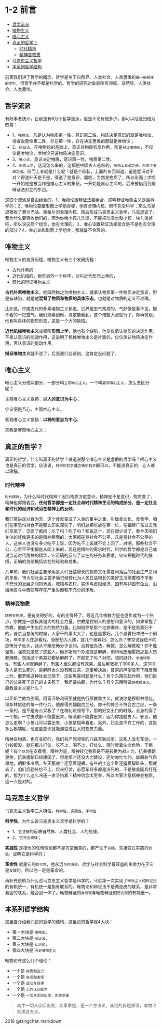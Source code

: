 
1-2 前言
=====




- [哲学流派](#哲学流派)
- [唯物主义](#唯物主义)
- [唯心主义](#唯心主义)
- [真正的哲学？](#真正的哲学)
    - [时代精神](#时代精神)
    - [精神变物质](#精神变物质)
- [马克思主义哲学](#马克思主义哲学)
- [本系列哲学结构](#本系列哲学结构)




前面我们讲了哲学的概念，哲学是关于自然界、人类社会、人类思维的`最一般规律的学科`，但哲学并不都是科学的。哲学的研究对象是所有领域，自然界、人类社会、人类思维。

## 哲学流派

有好事者统计，目前是有8万个哲学流派，但是不论有他多少，都可以给他归结为四类：

- 1、`唯物论`，凡是认为物质第一性，意识第二性，物质决定意识的就是唯物论，或者说思维第二性，存在第一性，存在决定思维的那就是唯物论；
- 2、`辩证法`，在唯物论的基础上，意识对物质有反作用，那是`辩证唯物论`，不仅仅是唯物论，唯物论只说物质决定意识。
- 3、`唯心论`，意识决定物质，意识第一性，物质第二性。
- 4、`形而上学`，这词怎么来的，这都是中国古人总结的，`形而上者谓之道，形而下者谓之器`。形而上者就是什么呢？就是个形状，上面的东西叫道，道是意识对不对？得道升天是不是，得道了是意识，器呢，当然是物质了，所以形而上学呢一开始他是被当作是唯心主义的象征，一开始是唯心主义的，后来被借用到跟辩证法对立的东西。

这四个流派是自由组合的，1、唯物论跟辩证法要组合，这叫辩证唯物主义是最科学的；2、唯物论要跟形而上学组合呢，他有合理内核，但不完全科学；那么马克思吸收了费尔巴哈、黑格尔的合理内核，然后形成马克思主义哲学，马克思说了，我为什么要吸收他们的，因为你给小孩儿洗澡，不能把洗澡水和小孩一块儿泼掉吧，所以说这两个组合，他有合理的。3、唯心论跟辩证法相组合是不是也有合理的部分？4、唯心论和形而上学组合，那就最不合理的。


## 唯物主义

唯物主义的发展历程，唯物主义有三个发展历程：
- 古代朴素的
- 近代机械的，他有另外一个称呼，对叫近代形而上学的，
- 现代的辩证唯物主义

**古代朴素唯物主义**，他既然称之为唯物主义，就承认物质第一性物质决定意识，但是有缺陷，就是他**混肴了物质和物质的具体形态**，也就是对物质的定义不准确。

比如说，中国古代的朴素唯物主义都说，世界是由气构成的，气好像是看不见，摸不着的一把空气，我们能看到他，肯定能看到，这个倍数大点就行了，你再微观，他也叫具体的物质形态，这是一个大的缺陷。

**近代机械唯物主义**或者叫**形而上学**，他也有个缺陷，他仅仅承认物质的决定作用，不承认意识的能动作用，这说明了机械唯物主义是片面的，仅仅承认物质决定作用，否认意识的能动作用。

**辩证唯物主义**就不说了，后面我们会谈到，这肯定没问题了。

## 唯心主义

唯心主义分成两部分，一部分叫`主观唯心主义`，一个叫`客观唯心主义`，怎么去区分呢？

主观唯心主义宣扬：**以人的意识为中心**；

宇宙便是吾心，主观唯心主义。

客观唯心主义宣扬：**以神的意志为中心**。

宗教是客观唯心主义；


## 真正的哲学？

真正的哲学，什么叫真正的哲学？难道说那个唯心主义是虚假的哲学吗？唯心主义也是真正的哲学，应该说，`科学的哲学`或`正确的哲学`都可以，不能说真正的，让人难以理解。

### 时代精神

`时代精神`，为什么叫时代精神？因为物质决定意识，精神是不是意识，物质变了，精神也得跟着变。**任何哲学都是一定社会和时代精神生活的构成部分**，**是一定社会和时代的经济和政治在精神上的反映**。

我们常讲民以食为天，这个食就变成了人类的重中之重，叫做食文化、食哲学，咱们在家恐怕对食不是那么印象深刻了，咱们总把吃放在第一位，在福建广东过去我们见面了，见面了都问：吃了吗？吃了吗？都说这个，现在很少说了，看今天咱们关注的好像更多的是精神层面的，大家都在骂社会不公平，凡是骂社会不公平的人，这些人也没有多少吃不上饭，因为吃不上饭就不会上网了，对吧，那些社会不公、心里不平衡都是从网上来的，现在是精神的需求时代，科学的哲学都是自己或说当前时代精神的精华，它正确的反应了实在的任务和要求，牢牢把握时代的脉搏，正确的总结概括实在的经验和成果。

几年前，我们社会主要矛盾是人们日益增长的物质文化需要同落后的社会生产之间的矛盾，19大后社会主要矛盾已经转化为人民日益增长的美好生活需要和不平衡不充分的发展之间的矛盾，城镇与农村、实体与虚拟经济、国有与非国有企业、沿海地区与中西部等存在严重失衡和不充分的矛盾。

### 精神变物质

`精神变物质`，是有变得好的，有的变得坏了。最近几年宗教力量也逐步成为一个热点，宗教是一股极其强大的社会力量。宗教是控制人的思想和意识的，如果掌握了宗教，他能产生出巨大的物质力量。比如俄罗斯那个地铁爆炸，是不是黑寡妇干的，普京当总统的时候，人家干的事太大了，也是黑寡妇，几个黑寡妇冲进一个剧场，800多人在那看戏，全部劫为人质，就几个黑寡妇，怎么办？普京说我绝不向恐怖分子低头，我从不跟恐怖分子谈判。没其他办法，解救，怎么解救呢？你不能强攻，强攻就激怒了这些人，俄罗斯想个办法就是麻醉，悄悄地放烟雾把那些人质都麻醉，包括这个黑寡妇都给麻醉了，不就完了吗？对吧，想的挺好，`矛盾特殊性`，有些人闻就麻醉了，有些人很久都没有效果，最后解救死了300多人，这300多人是怎么死的，是麻醉太久没有醒过来，这事解决后，普京的声望没有下降反而上升。俄罗斯这种社会动荡下，这些黑寡问题是什么？有个东西在起作用，他们自己的父亲死了自己的丈夫死了，我还要站那，为什么？有个东西叫做`原教旨主义`，原教旨主义是什么？

以伊斯兰教为例啊，阿富汗塔利班那就是执行原教旨主义，就说你是穆斯林信徒，穆斯林信徒的每一件行为，他都得先翻翻古兰经，你干的符合不符合古兰经，一条一条的，是不是有点呆板了？在塔利班领导下，那的妇女出门的时候，全身的穿了一个袍，一寸皮肤都不能露出来，眼睛都不能露出来，因为你接触男人，邪恶，他怎么走啊？小孩儿可以露出来，小孩拿棍牵着走，另外，妇女是不许工作的，这是多么极端呢，他这些意识就能演变成巨大的物质力量。

精神变物质，也有变好的，我们共产党领导的八路军新四军，这些人没有军饷，一分钱都没，就在那儿打仗，吃不上，喝不上，打仗么，随时冒着生命危险，干嘛呢？有个`信念`在支撑呢，精神力量，精神转化物质是不是转换为战斗力，抗美援朝更惨，抗美援朝已经建国了，但是那时还没大力建设，还匆匆忙忙的，雄赳赳气昂昂地，朝鲜多冷啊，冬天那战士还穿着短裤，有些战士这个鞋还露着脚趾头，那就去了，咱们后勤补给不上，后来打仗，志愿军好多都是冻死的，不是被美国兵打死的，那为什么这么冷还一直坚持着？精神信念太厉害，所以大家注意精神变物质，这一点是对的。


## 马克思主义哲学

马克思主义哲学三大特性，`科学性`、`实践性`、`革命性`

**科学性**，为什么说马克思主义哲学是科学的？

- 1、它`正确`的反映自然界、人类社会、人的思维，
- 2、它`符合规律`；

**实践性** 是指他的任何理论都不是凭空而来的，都产生于`实践`，又接受过实践的`检验`，证明它是科学的；

**革命性** 就是它的`时代性`，他永远`与时俱进`，哲学与社会科学最旺盛的生命力在于它是`发展`的，所以他一定是革命的。

再补充说明为什么说马克思主义哲学是科学的。马哲第一次实现了`唯物主义`和`辩证法`的有机统一，有机统一是指有联系的。唯物论和辩证法不是两张皮的联系，是非常紧密的联系，融合到一体了。唯物辩证的`自然观`与唯物辩证的`历史观`的有机统一。

## 本系列哲学结构

这里要介绍我们说的哲学的结构，这里说的哲学就4大块：

- 第一大块是 `唯物论`，
- 第二大块是 `辩证法`，
- 第三大块是 `认识论`，
- 第四大块是 `历史唯物主义`

唯物论有这么几个理论：

- 一个是 `物质和意识`
- 一个是 `主观和客观`
- 一个是 `运动与规律`
- 一个是 `人的认识能力`
- 一个是 `一切从实际出发，实事求是`


> 其中一切从实际出发，实事求是，是一个方法论，其他的都是原理，唯物论就讲这五点。


2018 @tsingchan markdown